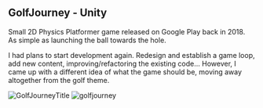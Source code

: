 ## GolfJourney - Unity
Small 2D Physics Platformer game released on Google Play back in 2018.  
As simple as launching the ball towards the hole.

I had plans to start development again. Redesign and establish a game loop, add new content, improving/refactoring the existing code...
However, I came up with a different idea of what the game should be, moving away altogether from the golf theme.

![GolfJourneyTitle](https://github.com/IIMass/GolfJourney/assets/47413039/291b3f00-81ce-450f-8867-b82ade50f055)
![golfjourney](https://github.com/IIMass/GolfJourney/assets/47413039/77228c4e-5176-4fff-b0ba-5dc06c56d2c1)
